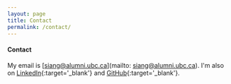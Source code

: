 ```yaml
---
layout: page
title: Contact
permalink: /contact/
---
```


#### Contact

My email is [siang@alumni.ubc.ca](mailto: siang@alumni.ubc.ca). I'm also on [LinkedIn](https://www.linkedin.com/in/c-siang-lim-eit-98535048){:target='_blank'} and [GitHub](https://github.com/csianglim){:target='_blank'}.